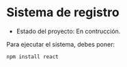 <h1> Sistema de registro </h1>

- Estado del proyecto: En contrucción. 

Para ejecutar el sistema, debes poner:

```npm install react``` 

